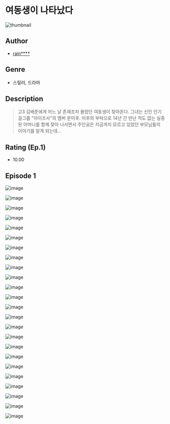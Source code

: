 # 여동생이 나타났다
![thumbnail](https://image-comic.pstatic.net/user_contents_data/challenge_comic/2023/05/23/295371/upload_3559308462111798583_480x623.jpeg)

## Author
- [rain****](https://comic.naver.com/artistTitle?id=295371)

## Genre
- 스릴러, 드라마

## Description
> 고3 김배준에게 어느 날 존재조차 몰랐던 여동생이 찾아온다. 그녀는 신인 인기 걸그룹 "아이즈사"의 멤버 문미후. 미후의 부탁으로 14년 간 만난 적도 없는 실종된 어머니를 함께 찾아 나서면서 주인공은 지금까지 모르고 있었던 부모님들의 이야기를 알게 되는데...


## Rating (Ep.1)
- 10.00

## Episode 1
![image](https://image-comic.pstatic.net/user_contents_data/challenge_comic/2023/05/23/295371/upload_7291717265172935268.jpeg)

![image](https://image-comic.pstatic.net/user_contents_data/challenge_comic/2023/05/23/295371/upload_3703146599130883171.jpeg)

![image](https://image-comic.pstatic.net/user_contents_data/challenge_comic/2023/05/23/295371/upload_3774352265632572467.jpeg)

![image](https://image-comic.pstatic.net/user_contents_data/challenge_comic/2023/05/23/295371/upload_3774353373750374456.jpeg)

![image](https://image-comic.pstatic.net/user_contents_data/challenge_comic/2023/05/23/295371/upload_7378131375908611128.jpeg)

![image](https://image-comic.pstatic.net/user_contents_data/challenge_comic/2023/05/23/295371/upload_3702350754472355384.jpeg)

![image](https://image-comic.pstatic.net/user_contents_data/challenge_comic/2023/05/23/295371/upload_3544958954884117561.jpeg)

![image](https://image-comic.pstatic.net/user_contents_data/challenge_comic/2023/05/23/295371/upload_3832904554054562614.jpeg)

![image](https://image-comic.pstatic.net/user_contents_data/challenge_comic/2023/05/23/295371/upload_3775817712788595761.jpeg)

![image](https://image-comic.pstatic.net/user_contents_data/challenge_comic/2023/05/23/295371/upload_7292516580950815801.jpeg)

![image](https://image-comic.pstatic.net/user_contents_data/challenge_comic/2023/05/23/295371/upload_7220221715742274354.jpeg)

![image](https://image-comic.pstatic.net/user_contents_data/challenge_comic/2023/05/23/295371/upload_3847028695791710773.jpeg)

![image](https://image-comic.pstatic.net/user_contents_data/challenge_comic/2023/05/23/295371/upload_3832901044240671286.jpeg)

![image](https://image-comic.pstatic.net/user_contents_data/challenge_comic/2023/05/23/295371/upload_3690756215462453554.jpeg)

![image](https://image-comic.pstatic.net/user_contents_data/challenge_comic/2023/05/23/295371/upload_7291386496990602802.jpeg)

![image](https://image-comic.pstatic.net/user_contents_data/challenge_comic/2023/05/23/295371/upload_3906653209894402405.jpeg)

![image](https://image-comic.pstatic.net/user_contents_data/challenge_comic/2023/05/23/295371/upload_4050254701876361009.jpeg)

![image](https://image-comic.pstatic.net/user_contents_data/challenge_comic/2023/05/23/295371/upload_7234525258129236272.jpeg)

![image](https://image-comic.pstatic.net/user_contents_data/challenge_comic/2023/05/23/295371/upload_3761685706292290913.jpeg)

![image](https://image-comic.pstatic.net/user_contents_data/challenge_comic/2023/05/23/295371/upload_3487256382912410210.jpeg)

![image](https://image-comic.pstatic.net/user_contents_data/challenge_comic/2023/05/23/295371/upload_3846466853165151792.jpeg)

![image](https://image-comic.pstatic.net/user_contents_data/challenge_comic/2023/05/23/295371/upload_3918523519476249185.jpeg)

![image](https://image-comic.pstatic.net/user_contents_data/challenge_comic/2023/05/23/295371/upload_3763100743313221219.jpeg)

![image](https://image-comic.pstatic.net/user_contents_data/challenge_comic/2023/05/23/295371/upload_7149238141909742900.jpeg)
